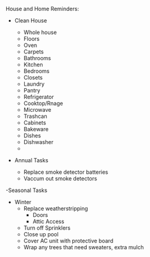 House and Home Reminders:
- Clean House
  - Whole house
  - Floors
  - Oven
  - Carpets
  - Bathrooms
  - Kitchen
  - Bedrooms
  - Closets
  - Laundry
  - Pantry
  - Refrigerator
  - Cooktop/Rnage
  - Microwave
  - Trashcan
  - Cabinets
  - Bakeware
  - Dishes
  - Dishwasher
  - 

- Annual Tasks
  - Replace smoke detector batteries
  - Vaccum out smoke detectors

-Seasonal Tasks
  - Winter
    - Replace weatherstripping
      - Doors
      - Attic Access
    - Turn off Sprinklers
    - Close up pool
    - Cover AC unit with protective board
    - Wrap any trees that need sweaters, extra mulch
